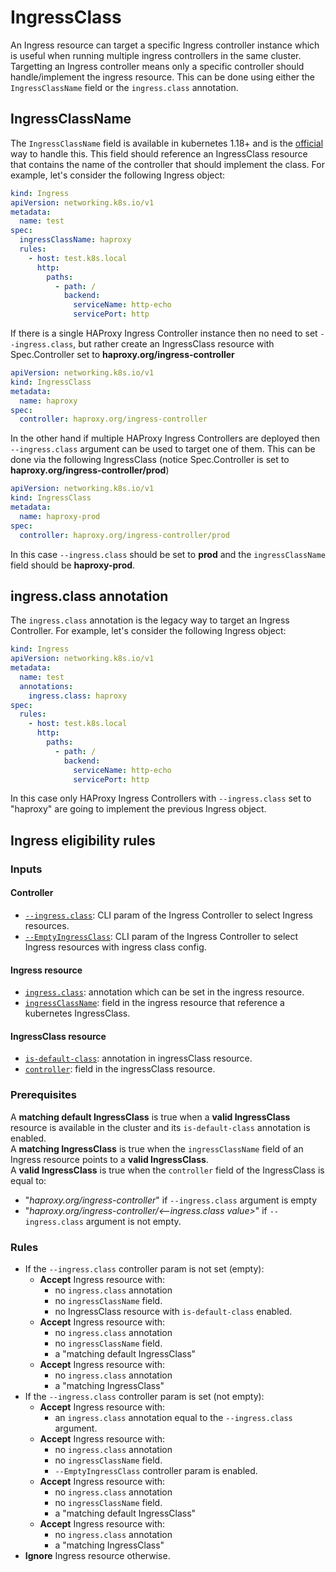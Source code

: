 # IngressClass

An Ingress resource can target a specific Ingress controller instance which is useful when running multiple ingress controllers in the same cluster. Targetting an Ingress controller means only a specific controller should handle/implement the ingress resource.
This can be done using either the `IngressClassName` field or the `ingress.class` annotation.

## IngressClassName
The `IngressClassName` field is available in kubernetes 1.18+ and is the [official](https://kubernetes.io/docs/concepts/services-networking/ingress/#ingress-class) way to handle this. This field should reference an IngressClass resource that contains the name of the controller that should implement the class.
For example, let's consider the following Ingress object:
```yaml
kind: Ingress
apiVersion: networking.k8s.io/v1
metadata:
  name: test
spec:
  ingressClassName: haproxy
  rules:
    - host: test.k8s.local
      http:
        paths:
          - path: /
            backend:
              serviceName: http-echo
              servicePort: http
```

If there is a single HAProxy Ingress Controller instance then no need to set `--ingress.class`, but rather create an IngressClass resource with Spec.Controller set to **haproxy.org/ingress-controller**
```yaml
apiVersion: networking.k8s.io/v1
kind: IngressClass
metadata:
  name: haproxy
spec:
  controller: haproxy.org/ingress-controller
```

In the other hand if multiple HAProxy Ingress Controllers are deployed then `--ingress.class` argument can be used to target one of them. This can be done via the following IngressClass (notice Spec.Controller is set to **haproxy.org/ingress-controller/prod**)
```yaml
apiVersion: networking.k8s.io/v1
kind: IngressClass
metadata:
  name: haproxy-prod
spec:
  controller: haproxy.org/ingress-controller/prod
```
In this case `--ingress.class` should be set to **prod** and the `ingressClassName` field should be **haproxy-prod**.

## ingress.class annotation
The `ingress.class` annotation is the legacy way to target an Ingress Controller.
For example, let's consider the following Ingress object:
```yaml
kind: Ingress
apiVersion: networking.k8s.io/v1
metadata:
  name: test
  annotations:
    ingress.class: haproxy
spec:
  rules:
    - host: test.k8s.local
      http:
        paths:
          - path: /
            backend:
              serviceName: http-echo
              servicePort: http
```
In this case only HAProxy Ingress Controllers with `--ingress.class` set to "haproxy" are going to implement the previous Ingress object.

## Ingress eligibility rules

### Inputs

#### Controller
- [`--ingress.class`](./controller.md#--ingressclass): CLI param of the Ingress Controller to select Ingress resources.
- [`--EmptyIngressClass`](./controller.md#--empty-ingress-class):  CLI param of the Ingress Controller to select Ingress resources with ingress class config.

#### Ingress resource
- [`ingress.class`](https://kubernetes.io/docs/concepts/services-networking/ingress/#deprecated-annotation):  annotation which can be set in the ingress resource.
- [`ingressClassName`](https://kubernetes.io/docs/concepts/services-networking/ingress/#deprecated-annotation): field in the ingress resource that reference a kubernetes IngressClass.

#### IngressClass resource
- [`is-default-class`](https://kubernetes.io/docs/concepts/services-networking/ingress/#default-ingress-class): annotation in ingressClass resource.
- [`controller`](https://kubernetes.io/docs/concepts/services-networking/ingress/#ingress-class): field in the ingressClass resource.

### Prerequisites
A **matching default IngressClass** is true when a **valid IngressClass** resource is available in the cluster and its `is-default-class` annotation is enabled.  
A **matching IngressClass** is true when the `ingressClassName` field of an Ingress resource points to a **valid IngressClass**.  
A **valid IngressClass** is true when the `controller` field of the IngressClass is equal to:  
- "*haproxy.org/ingress-controller*" if `--ingress.class` argument is empty
- "*haproxy.org/ingress-controller/<--ingress.class value>*" if `--ingress.class` argument is not empty.

### Rules
- If the `--ingress.class` controller param is not set (empty):
  - **Accept** Ingress resource with:
	  - no `ingress.class` annotation
	  - no `ingressClassName` field.
	  - no IngressClass resource with `is-default-class` enabled.
  - **Accept** Ingress resource with:
	  - no `ingress.class` annotation
	  - no `ingressClassName` field.
	  - a "matching default IngressClass"
  - **Accept** Ingress resource with:
	  - no `ingress.class` annotation
	  - a "matching IngressClass"
- If the `--ingress.class` controller param is set (not empty):
  - **Accept** Ingress resource with:
	  - an `ingress.class` annotation equal to the `--ingress.class` argument.
  - **Accept** Ingress resource with:
	  - no `ingress.class` annotation
	  - no `ingressClassName` field.
	  - `--EmptyIngressClass` controller param is enabled.
  - **Accept** Ingress resource  with:
	  - no `ingress.class` annotation
	  - no `ingressClassName` field.
	  - a "matching default IngressClass"
  - **Accept** Ingress resource  with:
	  - no `ingress.class` annotation
	  - a "matching IngressClass"
- **Ignore** Ingress resource otherwise.
